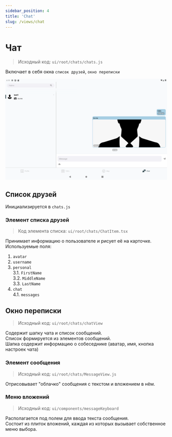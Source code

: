 ```yaml
---
sidebar_position: 4
title: 'Chat'
slug: /views/chat
---
```


# Чат
> Исходный код: `ui/root/chats/chats.js`  

Включает в себя окна `список друзей`, `окно переписки`

<div align="center"><img type="imgscreen" src="../../../../static/img/presentation/chat/chat.png"/></div>


## Список друзей

Инициализируется в `chats.js`  

### Элемент списка друзей

> Код элемента списка: `ui/root/chats/ChatItem.tsx`  

Принимает информацию о пользователе и рисует её на карточке.  
Используемые поля: 
1. `avatar`
2. `username`
3. `personal`  
3.1. `FirstName`  
3.2. `MiddleName`  
3.3. `LastName`  
4. `chat`  
4.1. `messages`  

## Окно переписки

> Исходный код: `ui/root/chats/chatView`  

Содержит шапку чата и список сообщений.  
Список формируется из элементов сообщений.  
Шапка содержит информацию о собеседнике (аватар, имя, кнопка настроек чата)  

### Элемент сообщения

> Исходный код: `ui/root/chats/MessageView.js`  

Отрисовывает "облачко" сообщения с текстом и вложением в нём.

### Меню вложений

> Исходный код: `ui/components/messageKeyboard`  

Располагается под полем для ввода текста сообщения.  
Состоит из плиток вложений, каждая из которых вызывает собственное меню выбора.
